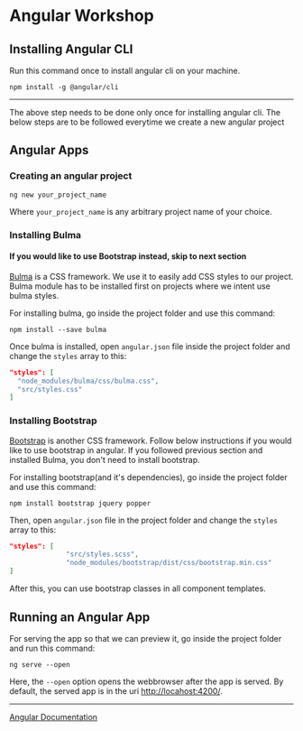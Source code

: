 # Angular Workshop

## Installing Angular CLI

Run this command once to install angular cli on your machine.

`npm install -g @angular/cli`

---
The above step needs to be done only once for installing angular cli. The below steps are to be followed everytime we create a new angular project

## Angular Apps

### Creating an angular project

`ng new your_project_name`

Where `your_project_name` is any arbitrary project name of your choice.

### Installing Bulma

#### If you would like to use Bootstrap instead, skip to next section

[Bulma](https://bulma.io/documentation/) is a CSS framework. We use it to easily add CSS styles to our project. Bulma module has to be installed first on projects where we intent use bulma styles. 

For installing bulma, go inside the project folder and use this command:

`npm install --save bulma`

Once bulma is installed, open `angular.json` file inside the project folder and change the `styles` array to this:

```json
"styles": [
  "node_modules/bulma/css/bulma.css",
  "src/styles.css"
]
```

### Installing Bootstrap

[Bootstrap](https://getbootstrap.com/) is another CSS framework. Follow below instructions if you would like to use bootstrap in angular. If you followed previous section and installed Bulma, you don't need to install bootstrap.

For installing bootstrap(and it's dependencies), go inside the project folder and use this command:

`npm install bootstrap jquery popper`

Then, open `angular.json` file in the project folder and change the `styles` array to this:
```json
"styles": [
              "src/styles.scss",
              "node_modules/bootstrap/dist/css/bootstrap.min.css"
]
```

After this, you can use bootstrap classes in all component templates.

## Running an Angular App

For serving the app so that we can preview it, go inside the project folder and run this command:

`ng serve --open`

Here, the `--open` option opens the webbrowser after the app is served. By default, the served app is in the uri [http://locahost:4200/](http://locahost:4200/). 


---
[Angular Documentation](https://angular.io/guide/quickstart)
